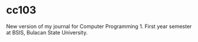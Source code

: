 # cc103
New version of my journal for Computer Programming 1. First year semester at BSIS, Bulacan State University.
